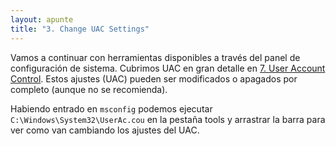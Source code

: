 ```yaml
---
layout: apunte
title: "3. Change UAC Settings"
---
```


Vamos a continuar con herramientas disponibles a través del panel de configuración de sistema.
Cubrimos UAC en gran detalle en [7. User Account Control](/apuntes/thm/0-pre-career/1-pre-security/5-windows-fundamentals/1-windows-fundamentals-part-1/7-user-account-control/). Estos ajustes (UAC) pueden ser modificados o apagados por completo (aunque no se recomienda).

Habiendo entrado en `msconfig` podemos ejecutar `C:\Windows\System32\UserAc.cou` en la pestaña tools y arrastrar la barra para ver como van cambiando los ajustes del UAC.
